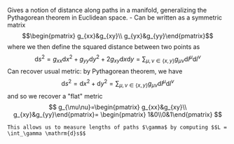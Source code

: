 Gives a notion of distance along paths in a manifold, generalizing the Pythagorean theorem in Euclidean space.
	- Can be written as a symmetric matrix $$\begin{pmatrix} g_{xx}&g_{xy}\\ g_{yx}&g_{yy}\end{pmatrix}$$
	where we then define the squared distance between two points as
	$$
	\mathrm{d}s^2= g_{xx}\mathrm{d}x^2+g_{yy} \mathrm{d}y^2 + 2 g_{xy}\mathrm{d}x \mathrm{d}y= \sum_{\mu,\nu\in\{x,y\}}g_{\mu\nu}\mathrm{d}l^\mu \mathrm{d}l^\nu
	$$
	Can recover usual metric: by Pythagorean theorem, we have
	$$\mathrm{d}s^2=\mathrm{d}x^2+\mathrm{d}y^2= \sum_{\mu,\nu\in\{x,y\}}g_{\mu\nu}\mathrm{d}l^\mu \mathrm{d}l^\nu$$
	and so we recover a "flat" metric
	$$
	g_{\mu\nu}=\begin{pmatrix} g_{xx}&g_{xy}\\ g_{xy}&g_{yy}\end{pmatrix}= \begin{pmatrix} 1&0\\0&1\end{pmatrix}
	$$

	This allows us to measure lengths of paths $\gamma$ by computing $$L = \int_\gamma \mathrm{d}s$$